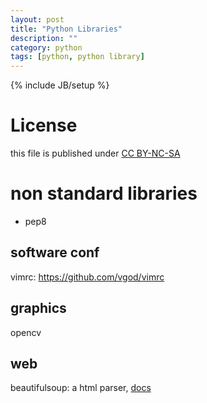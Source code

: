 ```yaml
---
layout: post
title: "Python Libraries"
description: ""
category: python
tags: [python, python library]
---
```

{% include JB/setup %}
# License
this file is published under [CC BY-NC-SA](http://creativecommons.org/licenses/by-nc-sa/3.0/)

# non standard libraries
* pep8

## software conf
vimrc: https://github.com/vgod/vimrc

## graphics
opencv

## web
beautifulsoup: a html parser, [docs](http://www.crummy.com/software/BeautifulSoup/bs3/documentation.zh.html)



